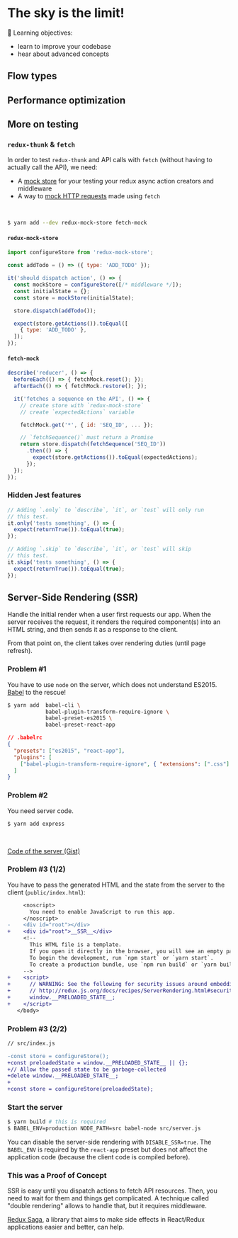 # The sky is the limit!

📌 Learning objectives:

- learn to improve your codebase
- hear about advanced concepts


## Flow types


## Performance optimization


## More on testing


### `redux-thunk` & `fetch`

In order to test `redux-thunk` and API calls with `fetch` (without having to
actually call the API), we need:

- A [mock store](http://arnaudbenard.com/redux-mock-store/) for your testing
  your redux async action creators and middleware
- A way to [mock HTTP requests](http://www.wheresrhys.co.uk/fetch-mock/) made
  using `fetch`

<br>

``` bash
$ yarn add --dev redux-mock-store fetch-mock
```


#### `redux-mock-store`

``` js
import configureStore from 'redux-mock-store';

const addTodo = () => ({ type: 'ADD_TODO' });

it('should dispatch action', () => {
  const mockStore = configureStore([/* middleware */]);
  const initialState = {};
  const store = mockStore(initialState);

  store.dispatch(addTodo());

  expect(store.getActions()).toEqual([
    { type: 'ADD_TODO' },
  ]);
});
```


#### `fetch-mock`

``` js
describe('reducer', () => {
  beforeEach(() => { fetchMock.reset(); });
  afterEach(() => { fetchMock.restore(); });

  it('fetches a sequence on the API', () => {
    // create store with `redux-mock-store`
    // create `expectedActions` variable

    fetchMock.get('*', { id: 'SEQ_ID', ... });

    // `fetchSequence()` must return a Promise
    return store.dispatch(fetchSequence('SEQ_ID'))
      .then(() => {
        expect(store.getActions()).toEqual(expectedActions);
      });
  });
});
```


### Hidden Jest features

```js
// Adding `.only` to `describe`, `it`, or `test` will only run
// this test.
it.only('tests something', () => {
  expect(returnTrue()).toEqual(true);
});
```

```js
// Adding `.skip` to `describe`, `it`, or `test` will skip
// this test.
it.skip('tests something', () => {
  expect(returnTrue()).toEqual(true);
});
```


## Server-Side Rendering (SSR)

Handle the initial render when a user first requests our app. When the
server receives the request, it renders the required component(s) into an HTML
string, and then sends it as a response to the client.

From that point on, the client takes over rendering duties (until page refresh).


### Problem #1

You have to use `node` on the server, which does not understand ES2015.
[Babel](https://babeljs.io/) to the rescue!

``` bash
$ yarn add  babel-cli \
            babel-plugin-transform-require-ignore \
            babel-preset-es2015 \
            babel-preset-react-app
```

``` json
// .babelrc
{
  "presets": ["es2015", "react-app"],
  "plugins": [
    ["babel-plugin-transform-require-ignore", { "extensions": [".css"] }],
  ]
}
```


### Problem #2

You need server code.

``` bash
$ yarn add express
```

<br>

[Code of the server
(Gist)](https://gist.github.com/ecd1a1d77362718dfdc9ec71a2cc081c)


### Problem #3 (1/2)

You have to pass the generated HTML and the state from the server to the client
(`public/index.html`):

``` diff
     <noscript>
       You need to enable JavaScript to run this app.
     </noscript>
-    <div id="root"></div>
+    <div id="root">__SSR__</div>
     <!--
       This HTML file is a template.
       If you open it directly in the browser, you will see an empty page.
       To begin the development, run `npm start` or `yarn start`.
       To create a production bundle, use `npm run build` or `yarn build`.
     -->
+    <script>
+      // WARNING: See the following for security issues around embedding JSON in HTML:
+      // http://redux.js.org/docs/recipes/ServerRendering.html#security-considerations
+      window.__PRELOADED_STATE__;
+    </script>
   </body>
```


### Problem #3 (2/2)

``` diff
// src/index.js

-const store = configureStore();
+const preloadedState = window.__PRELOADED_STATE__ || {};
+// Allow the passed state to be garbage-collected
+delete window.__PRELOADED_STATE__;
+
+const store = configureStore(preloadedState);
```


### Start the server

``` bash
$ yarn build # this is required
$ BABEL_ENV=production NODE_PATH=src babel-node src/server.js
```

You can disable the server-side rendering with `DISABLE_SSR=true`. The
`BABEL_ENV` is required by the `react-app` preset but does not affect the
application code (because the client code is compiled before).


### This was a Proof of Concept

SSR is easy until you dispatch actions to fetch API resources.  Then, you need
to wait for them and things get complicated. A technique called "double
rendering" allows to handle that, but it requires middleware.

[Redux Saga](https://redux-saga.js.org/), a library that aims to make side
effects in React/Redux applications easier and better, can help.
